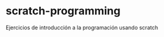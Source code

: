 scratch-programming
===================

Ejercicios de introducción a la programación usando scratch
